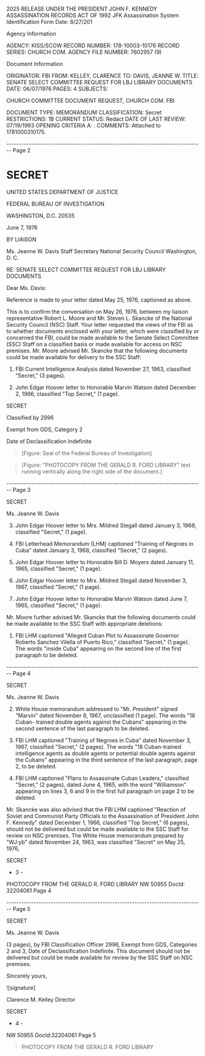 2025 RELEASE UNDER THE PRESIDENT JOHN F. KENNEDY ASSASSINATION RECORDS ACT OF 1992
JFK Assassination System
Identification Form
Date: 8/27/201

Agency Information

AGENCY: KISS/SCOW
RECORD NUMBER: 178-10003-10176
RECORD SERIES: CHURCH COM.
AGENCY FILE NUMBER: 7602957 (9)

Document Information

ORIGINATOR: FBI
FROM: KELLEY, CLARENCE
TO: DAVIS, JEANNE W.
TITLE: SENATE SELECT COMMITTEE REQUEST FOR LBJ LIBRARY DOCUMENTS
DATE: 06/07/1976
PAGES: 4
SUBJECTS:

CHURCH COMMITTEE
DOCUMENT REQUEST, CHURCH COM.
FBI

DOCUMENT TYPE: MEMORANDUM
CLASSIFICATION: Secret
RESTRICTIONS: 1B
CURRENT STATUS: Redact
DATE OF LAST REVIEW: 07/19/1993
OPENING CRITERIA A: :
COMMENTS: Attached to 1781000310175.


-------------------------------------------------------------------------------- Page 2

# SECRET

UNITED STATES DEPARTMENT OF JUSTICE

FEDERAL BUREAU OF INVESTIGATION

WASHINGTON, D.C. 20535

June 7, 1976

BY LIAISON

Ms. Jeanne W. Davis
Staff Secretary
National Security Council
Washington, D. C.

RE: SENATE SELECT COMMITTEE REQUEST
FOR LBJ LIBRARY DOCUMENTS

Dear Ms. Davis:

Reference is made to your letter dated May 25, 1976, captioned as above.

This is to confirm the conversation on May 26, 1976, between my liaison representative Robert L. Moore and Mr. Steven L. Skancke of the National Security Council (NSC) Staff. Your letter requested the views of the FBI as to whether documents enclosed with your letter, which were classified by or concerned the FBI, could be made available to the Senate Select Committee (SSC) Staff on a classified basis or made available for access on NSC premises. Mr. Moore advised Mr. Skancke that the following documents could be made available for delivery to the SSC Staff:

1.  FBI Current Intelligence Analysis dated November 27, 1963, classified "Secret," (3 pages).

2.  John Edgar Hoover letter to Honorable Marvin Watson dated December 2, 1966, classified "Top Secret," (1 page).

SECRET

Classified by 2996

Exempt from GDS, Category 2

Date of Declassification Indefinite

> [Figure: Seal of the Federal Bureau of Investigation]

> [Figure: "PHOTOCOPY FROM THE GERALD R. FORD LIBRARY" text running vertically along the right side of the document.]


-------------------------------------------------------------------------------- Page 3

SECRET

Ms. Jeanne W. Davis

3. John Edgar Hoover letter to
   Mrs. Mildred Stegall dated
   January 3, 1968, classified
   "Secret," (1 page).

4. FBI Letterhead Memorandum (LHM)
   captioned "Training of Negroes
   in Cuba" dated January 3, 1968,
   classified "Secret," (2 pages).

5. John Edgar Hoover letter to
   Honorable Bill D. Moyers dated
   January 11, 1965, classified
   "Secret," (1 page).

6. John Edgar Hoover letter to
   Mrs. Mildred Stegall dated
   November 3, 1967, classified
   "Secret," (1 page).

7. John Edgar Hoover letter to
   Honorable Marvin Watson dated
   June 7, 1965, classified
   "Secret," (1 page).

Mr. Moore further advised Mr. Skancke that the
following documents could be made available to the SSC
Staff with appropriate deletions:

1. FBI LHM captioned "Alleged Cuban
   Plot to Assassinate Governor
   Roberto Sanchez Vilella of
   Puerto Rico," classified "Secret,"
   (1 page). The words "inside
   Cuba" appearing on the second
   line of the first paragraph to
   be deleted.


-------------------------------------------------------------------------------- Page 4

SECRET

Ms. Jeanne W. Davis

2. White House memorandum addressed to "Mr. President" signed "Marvin" dated November 6, 1967, unclassified (1 page). The words "18 Cuban- trained double agents against the Cubans" appearing in the second sentence of the last paragraph to be deleted.

3. FBI LHM captioned "Training of Negroes in Cuba" dated November 3, 1967, classified "Secret," (2 pages). The words "18 Cuban-trained intelligence agents as double agents or potential double agents against the Cubans" appearing in the third sentence of the last paragraph, page 2, to be deleted.

4. FBI LHM captioned "Plans to Assassinate Cuban Leaders," classified "Secret," (2 pages), dated June 4, 1965, with the word "Williamson" appearing on lines 3, 6 and 9 in the first full paragraph on page 2 to be deleted.

Mr. Skancke was also advised that the FBI LHM captioned "Reaction of Soviet and Communist Party Officials to the Assassination of President John F. Kennedy" dated December 1, 1966, classified "Top Secret," (6 pages), should not be delivered but could be made available to the SSC Staff for review on NSC premises. The White House memorandum prepared by "WJ:yb" dated November 24, 1963, was classified "Secret" on May 25, 1976,

SECRET

- 3 -

PHOTOCOPY FROM THE GERALD R. FORD LIBRARY
NW 50955 DocId: 32204061 Page 4


-------------------------------------------------------------------------------- Page 5

SECRET

Ms. Jeanne W. Davis

(3 pages), by FBI Classification Officer 2996, Exempt from
GDS, Categories 2 and 3, Date of Declassification Indefinite.
This document should not be delivered but could be made
available for review by the SSC Staff on NSC premises.

Sincerely yours,

![signature]

Clarence M. Kelley
Director

SECRET

- 4 -

NW 50955 DocId:32204061 Page 5

> PHOTOCOPY FROM THE GERALD R. FORD LIBRARY
